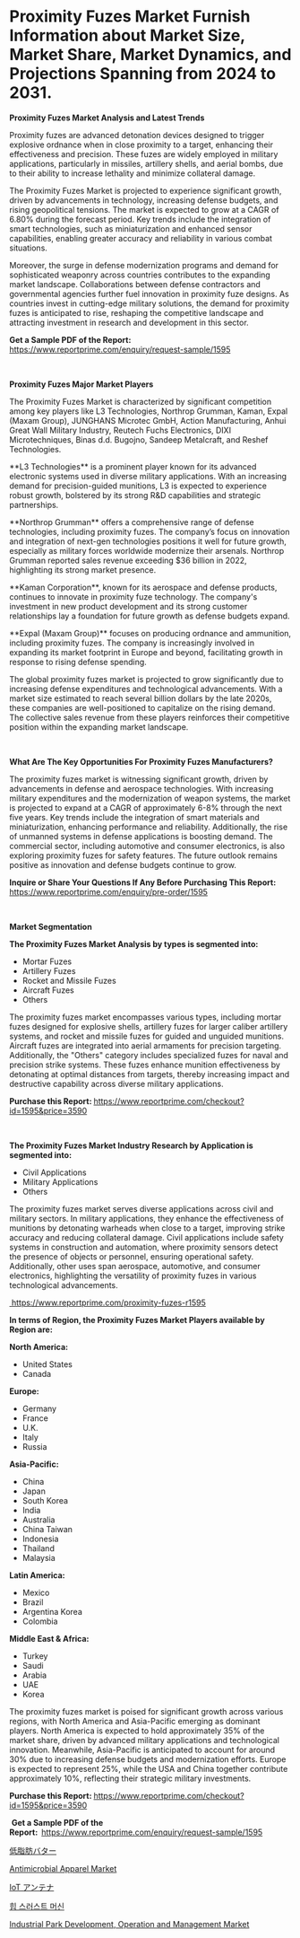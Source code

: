 <p><h1>Proximity Fuzes Market Furnish Information about Market Size, Market Share, Market Dynamics, and Projections Spanning from 2024 to 2031.</h1></p><p><strong>Proximity Fuzes Market Analysis and Latest Trends</strong></p>
<p><p>Proximity fuzes are advanced detonation devices designed to trigger explosive ordnance when in close proximity to a target, enhancing their effectiveness and precision. These fuzes are widely employed in military applications, particularly in missiles, artillery shells, and aerial bombs, due to their ability to increase lethality and minimize collateral damage.</p><p>The Proximity Fuzes Market is projected to experience significant growth, driven by advancements in technology, increasing defense budgets, and rising geopolitical tensions. The market is expected to grow at a CAGR of 6.80% during the forecast period. Key trends include the integration of smart technologies, such as miniaturization and enhanced sensor capabilities, enabling greater accuracy and reliability in various combat situations. </p><p>Moreover, the surge in defense modernization programs and demand for sophisticated weaponry across countries contributes to the expanding market landscape. Collaborations between defense contractors and governmental agencies further fuel innovation in proximity fuze designs. As countries invest in cutting-edge military solutions, the demand for proximity fuzes is anticipated to rise, reshaping the competitive landscape and attracting investment in research and development in this sector.</p></p>
<p><strong>Get a Sample PDF of the Report:&nbsp;</strong> <a href="https://www.reportprime.com/enquiry/request-sample/1595">https://www.reportprime.com/enquiry/request-sample/1595</a></p>
<p>&nbsp;</p>
<p><strong>Proximity Fuzes Major Market Players</strong></p>
<p><p>The Proximity Fuzes Market is characterized by significant competition among key players like L3 Technologies, Northrop Grumman, Kaman, Expal (Maxam Group), JUNGHANS Microtec GmbH, Action Manufacturing, Anhui Great Wall Military Industry, Reutech Fuchs Electronics, DIXI Microtechniques, Binas d.d. Bugojno, Sandeep Metalcraft, and Reshef Technologies.</p><p>**L3 Technologies** is a prominent player known for its advanced electronic systems used in diverse military applications. With an increasing demand for precision-guided munitions, L3 is expected to experience robust growth, bolstered by its strong R&D capabilities and strategic partnerships.</p><p>**Northrop Grumman** offers a comprehensive range of defense technologies, including proximity fuzes. The company’s focus on innovation and integration of next-gen technologies positions it well for future growth, especially as military forces worldwide modernize their arsenals. Northrop Grumman reported sales revenue exceeding $36 billion in 2022, highlighting its strong market presence.</p><p>**Kaman Corporation**, known for its aerospace and defense products, continues to innovate in proximity fuze technology. The company's investment in new product development and its strong customer relationships lay a foundation for future growth as defense budgets expand.</p><p>**Expal (Maxam Group)** focuses on producing ordnance and ammunition, including proximity fuzes. The company is increasingly involved in expanding its market footprint in Europe and beyond, facilitating growth in response to rising defense spending.</p><p>The global proximity fuzes market is projected to grow significantly due to increasing defense expenditures and technological advancements. With a market size estimated to reach several billion dollars by the late 2020s, these companies are well-positioned to capitalize on the rising demand. The collective sales revenue from these players reinforces their competitive position within the expanding market landscape.</p></p>
<p>&nbsp;</p>
<p><strong>What Are The Key Opportunities For Proximity Fuzes Manufacturers?</strong></p>
<p><p>The proximity fuzes market is witnessing significant growth, driven by advancements in defense and aerospace technologies. With increasing military expenditures and the modernization of weapon systems, the market is projected to expand at a CAGR of approximately 6-8% through the next five years. Key trends include the integration of smart materials and miniaturization, enhancing performance and reliability. Additionally, the rise of unmanned systems in defense applications is boosting demand. The commercial sector, including automotive and consumer electronics, is also exploring proximity fuzes for safety features. The future outlook remains positive as innovation and defense budgets continue to grow.</p></p>
<p><strong>Inquire or Share Your Questions If Any Before Purchasing This Report:</strong> <a href="https://www.reportprime.com/enquiry/pre-order/1595">https://www.reportprime.com/enquiry/pre-order/1595</a></p>
<p>&nbsp;</p>
<p><strong>Market Segmentation</strong></p>
<p><strong>The Proximity Fuzes Market Analysis by types is segmented into:</strong></p>
<p><ul><li>Mortar Fuzes</li><li>Artillery Fuzes</li><li>Rocket and Missile Fuzes</li><li>Aircraft Fuzes</li><li>Others</li></ul></p>
<p><p>The proximity fuzes market encompasses various types, including mortar fuzes designed for explosive shells, artillery fuzes for larger caliber artillery systems, and rocket and missile fuzes for guided and unguided munitions. Aircraft fuzes are integrated into aerial armaments for precision targeting. Additionally, the "Others" category includes specialized fuzes for naval and precision strike systems. These fuzes enhance munition effectiveness by detonating at optimal distances from targets, thereby increasing impact and destructive capability across diverse military applications.</p></p>
<p><strong>Purchase this Report:&nbsp;</strong><a href="https://www.reportprime.com/checkout?id=1595&price=3590">https://www.reportprime.com/checkout?id=1595&price=3590</a></p>
<p>&nbsp;</p>
<p><strong>The Proximity Fuzes Market Industry Research by Application is segmented into:</strong></p>
<p><ul><li>Civil Applications</li><li>Military Applications</li><li>Others</li></ul></p>
<p><p>The proximity fuzes market serves diverse applications across civil and military sectors. In military applications, they enhance the effectiveness of munitions by detonating warheads when close to a target, improving strike accuracy and reducing collateral damage. Civil applications include safety systems in construction and automation, where proximity sensors detect the presence of objects or personnel, ensuring operational safety. Additionally, other uses span aerospace, automotive, and consumer electronics, highlighting the versatility of proximity fuzes in various technological advancements.</p></p>
<p><a href="https://www.reportprime.com/proximity-fuzes-r1595">&nbsp;https://www.reportprime.com/proximity-fuzes-r1595</a></p>
<p><strong>In terms of Region, the Proximity Fuzes Market Players available by Region are:</strong></p>
<p>
    <p> <strong> North America: </strong>
        <ul>
            <li>United States</li>
            <li>Canada</li>
        </ul>
        </p> 
    <p> <strong> Europe: </strong>
        <ul>
            <li>Germany</li>
            <li>France</li>
            <li>U.K.</li>
            <li>Italy</li>
            <li>Russia</li>
        </ul>
        </p> 
    <p> <strong> Asia-Pacific: </strong>
        <ul>
            <li>China</li>
            <li>Japan</li>
            <li>South Korea</li>
            <li>India</li>
            <li>Australia</li>
            <li>China Taiwan</li>
            <li>Indonesia</li>
            <li>Thailand</li>
            <li>Malaysia</li>
        </ul>
        </p> 
    <p> <strong> Latin America: </strong>
        <ul>
            <li>Mexico</li>
            <li>Brazil</li>
            <li>Argentina Korea</li>
            <li>Colombia</li>
        </ul>
        </p> 
    <p> <strong> Middle East & Africa: </strong>
        <ul>
            <li>Turkey</li>
            <li>Saudi</li>
            <li>Arabia</li>
            <li>UAE</li>
            <li>Korea</li>
        </ul>
    </p>
    </p>
<p><p>The proximity fuzes market is poised for significant growth across various regions, with North America and Asia-Pacific emerging as dominant players. North America is expected to hold approximately 35% of the market share, driven by advanced military applications and technological innovation. Meanwhile, Asia-Pacific is anticipated to account for around 30% due to increasing defense budgets and modernization efforts. Europe is expected to represent 25%, while the USA and China together contribute approximately 10%, reflecting their strategic military investments.</p></p>
<p><strong>Purchase this Report: </strong><a href="https://www.reportprime.com/checkout?id=1595&price=3590">https://www.reportprime.com/checkout?id=1595&price=3590</a></p>
<p>&nbsp;<strong>Get a Sample PDF of the Report:&nbsp;&nbsp;</strong><a href="https://www.reportprime.com/enquiry/request-sample/1595">https://www.reportprime.com/enquiry/request-sample/1595</a></p>
<p><strong></strong></p>
<p><p><a href="https://medium.com/@drfg4t/%E6%96%B0%E8%88%88%E3%81%AE%E6%B8%9B%E8%84%82%E8%82%AA%E3%83%90%E3%82%BF%E3%83%BC%E5%B8%82%E5%A0%B4%E6%A9%9F%E4%BC%9A-2024%E5%B9%B4%E3%81%8B%E3%82%892031%E5%B9%B4%E3%81%BE%E3%81%A7%E3%81%AE%E6%8A%95%E8%B3%87%E5%AE%B6%E3%81%A8%E5%88%A9%E5%AE%B3%E9%96%A2%E4%BF%82%E8%80%85%E5%90%91%E3%81%91%E3%81%AE%E5%B8%82%E5%A0%B4%E5%88%86%E6%9E%90%E4%BA%88%E6%B8%AC-e466eb78d0e2">低脂肪バター</a></p><p><a href="https://www.linkedin.com/pulse/antimicrobial-apparel-market-trends-growth-outlook-2024-lgy8f?trackingId=UUToLXuEQc%2B4YEYUU8vs2A%3D%3D">Antimicrobial Apparel Market</a></p><p><a href="https://medium.com/@opalkilback2023/iot%E3%82%A2%E3%83%B3%E3%83%86%E3%83%8A%E5%B8%82%E5%A0%B4-%E6%A5%AD%E7%95%8C%E3%81%AE%E7%8A%B6%E6%B3%81-%E6%88%90%E9%95%B7%E8%BB%8C%E9%81%93-%E3%81%9D%E3%81%97%E3%81%A6%E3%82%B0%E3%83%AD%E3%83%BC%E3%83%90%E3%83%AB%E5%B8%82%E5%A0%B4-8c73521b4f03">IoT アンテナ</a></p><p><a href="https://medium.com/@rudyswaniafgwski56664/%EA%B8%80%EB%A1%9C%EB%B2%8C-%ED%9E%99-%EC%8A%A4%EB%9F%AC%EC%8A%A4%ED%8A%B8-%EB%A8%B8%EC%8B%A0-%EC%8B%9C%EC%9E%A5-%EC%A0%9C%ED%92%88-%EC%9C%A0%ED%98%95-%EA%B8%B0%EA%B5%AC-%EC%9C%A0%ED%98%95-%ED%94%84%EB%A0%88%EC%9E%84-%EC%9C%A0%ED%98%95-%EC%B5%9C%EC%A2%85-%EC%82%AC%EC%9A%A9%EC%9E%90-%EB%B0%8F-%EC%A7%80%EC%97%AD%EC%97%90-%EB%8C%80%ED%95%9C-%EB%B6%84%EC%84%9D-%EB%B0%8F-%EC%98%88%EC%B8%A1-2024-2031-4f281c6bd52f">힙 스러스트 머신</a></p><p><a href="https://issuu.com/reportprime-2/docs/industrial-park-development-operati_c26f8e9a59ddbf">Industrial Park Development, Operation and Management Market</a></p></p>